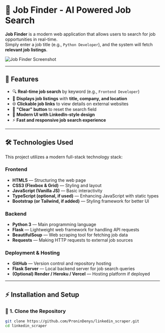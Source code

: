 # 🔎 Job Finder - AI Powered Job Search

**Job Finder** is a modern web application that allows users to search for job opportunities in real-time.  
Simply enter a job title (e.g., `Python Developer`), and the system will fetch **relevant job listings**.

![Job Finder Screenshot](https://your-screenshot-url.com)  <!-- Replace with actual screenshot URL -->

---

## 🚀 **Features**
- 🔍 **Real-time job search** by keyword (e.g., `Frontend Developer`)
- 📝 **Displays job listings** with **title, company, and location**
- 🌐 **Clickable job links** to view details on external websites
- 🧹 **"Clear" button** to reset the search field
- 🎨 **Modern UI with LinkedIn-style design**
- ⚡ **Fast and responsive job search experience**

---

## 🛠 **Technologies Used**
This project utilizes a modern full-stack technology stack:

### **Frontend**
- **HTML5** — Structuring the web page
- **CSS3 (Flexbox & Grid)** — Styling and layout
- **JavaScript (Vanilla JS)** — Basic interactivity
- **TypeScript (optional, if used)** — Enhancing JavaScript with static types
- **Bootstrap (or Tailwind, if added)** — Styling framework for better UI  

### **Backend**
- **Python 3** — Main programming language
- **Flask** — Lightweight web framework for handling API requests
- **BeautifulSoup** — Web scraping tool for fetching job data
- **Requests** — Making HTTP requests to external job sources  

### **Deployment & Hosting**
- **GitHub** — Version control and repository hosting
- **Flask Server** — Local backend server for job search queries
- **(Optional) Render / Heroku / Vercel** — Hosting platform if deployed  

---

## ⚡ **Installation and Setup**
### 🔹 **1. Clone the Repository**
```bash
git clone https://github.com/ProninDenys/linkedin_scraper.git
cd linkedin_scraper
